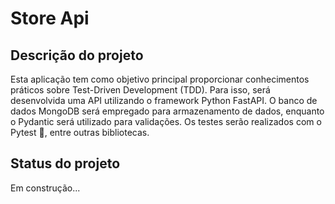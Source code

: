 # Store Api 

## Descrição do projeto

Esta aplicação tem como objetivo principal proporcionar conhecimentos práticos sobre Test-Driven Development (TDD). Para isso, será desenvolvida uma API utilizando o framework Python FastAPI. O banco de dados MongoDB será empregado para armazenamento de dados, enquanto o Pydantic será utilizado para validações. Os testes serão realizados com o Pytest 🧩, entre outras bibliotecas.

## Status do projeto

Em construção...